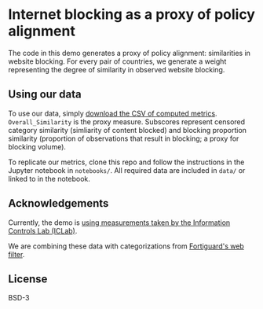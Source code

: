 # Internet blocking as a proxy of policy alignment

The code in this demo generates a proxy of policy alignment: similarities in website blocking. For every pair of countries, we generate a weight representing the degree of similarity in observed website blocking.

## Using our data

To use our data, simply [download the CSV of computed metrics](https://github.com/daylight-lab/website-blocking-proxy/blob/master/data/metrics.csv). `Overall_Similarity` is the proxy measure. Subscores represent censored category similarity (simliarity of content blocked) and blocking proportion similarity (proportion of observations that result in blocking; a proxy for blocking volume).

To replicate our metrics, clone this repo and follow the instructions in the Jupyter notebook in `notebooks/`. All required data are included in `data/` or linked to in the notebook.

## Acknowledgements
Currently, the demo is [using measurements taken by the Information Controls Lab (ICLab)](https://iclab.org/post/iclab_data/).

We are combining these data with categorizations from [Fortiguard's web filter](https://fortiguard.com/webfilter).

## License
BSD-3
